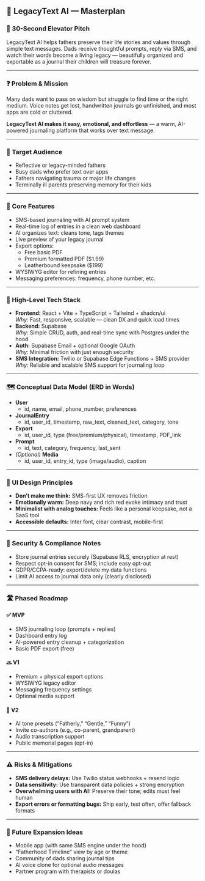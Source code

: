## 🧭 LegacyText AI — Masterplan

### 🚀 30-Second Elevator Pitch
LegacyText AI helps fathers preserve their life stories and values through simple text messages. Dads receive thoughtful prompts, reply via SMS, and watch their words become a living legacy — beautifully organized and exportable as a journal their children will treasure forever.

---

### ❓ Problem & Mission
Many dads want to pass on wisdom but struggle to find time or the right medium. Voice notes get lost, handwritten journals go unfinished, and most apps are cold or cluttered.

**LegacyText AI makes it easy, emotional, and effortless** — a warm, AI-powered journaling platform that works over text message.

---

### 🎯 Target Audience

- Reflective or legacy-minded fathers  
- Busy dads who prefer text over apps  
- Fathers navigating trauma or major life changes  
- Terminally ill parents preserving memory for their kids  

---

### 🧩 Core Features

- SMS-based journaling with AI prompt system  
- Real-time log of entries in a clean web dashboard  
- AI organizes text: cleans tone, tags themes  
- Live preview of your legacy journal  
- Export options:  
  - Free basic PDF  
  - Premium formatted PDF ($1.99)  
  - Leatherbound keepsake ($199)  
- WYSIWYG editor for refining entries  
- Messaging preferences: frequency, phone number, etc.  

---

### 🧰 High-Level Tech Stack

- **Frontend:** React + Vite + TypeScript + Tailwind + shadcn/ui  
  *Why:* Fast, responsive, scalable — clean DX and quick load times  
- **Backend:** Supabase  
  *Why:* Simple CRUD, auth, and real-time sync with Postgres under the hood  
- **Auth:** Supabase Email + optional Google OAuth  
  *Why:* Minimal friction with just enough security  
- **SMS Integration:** Twilio or Supabase Edge Functions + SMS provider  
  *Why:* Reliable and scalable SMS support for journaling loop  

---

### 🗺️ Conceptual Data Model (ERD in Words)

- **User**  
  - id, name, email, phone_number, preferences  
- **JournalEntry**  
  - id, user_id, timestamp, raw_text, cleaned_text, category, tone  
- **Export**  
  - id, user_id, type (free/premium/physical), timestamp, PDF_link  
- **Prompt**  
  - id, text, category, frequency, last_sent  
- *(Optional)* **Media**  
  - id, user_id, entry_id, type (image/audio), caption  

---

### 🎨 UI Design Principles

- **Don’t make me think:** SMS-first UX removes friction  
- **Emotionally warm:** Deep navy and rich red evoke intimacy and trust  
- **Minimalist with analog touches:** Feels like a personal keepsake, not a SaaS tool  
- **Accessible defaults:** Inter font, clear contrast, mobile-first  

---

### 🔐 Security & Compliance Notes

- Store journal entries securely (Supabase RLS, encryption at rest)  
- Respect opt-in consent for SMS; include easy opt-out  
- GDPR/CCPA-ready: export/delete my data functions  
- Limit AI access to journal data only (clearly disclosed)  

---

### 🛣️ Phased Roadmap

#### ✅ MVP
- SMS journaling loop (prompts + replies)  
- Dashboard entry log  
- AI-powered entry cleanup + categorization  
- Basic PDF export (free)  

#### 🔜 V1
- Premium + physical export options  
- WYSIWYG legacy editor  
- Messaging frequency settings  
- Optional media support  

#### 🚀 V2
- AI tone presets (“Fatherly,” “Gentle,” “Funny”)  
- Invite co-authors (e.g., co-parent, grandparent)  
- Audio transcription support  
- Public memorial pages (opt-in)  

---

### ⚠️ Risks & Mitigations

- **SMS delivery delays:** Use Twilio status webhooks + resend logic  
- **Data sensitivity:** Use transparent data policies + strong encryption  
- **Overwhelming users with AI:** Preserve their tone; edits must feel human  
- **Export errors or formatting bugs:** Ship early, test often, offer fallback formats  

---

### 🌱 Future Expansion Ideas

- Mobile app (with same SMS engine under the hood)  
- “Fatherhood Timeline” view by age or theme  
- Community of dads sharing journal tips  
- AI voice clone for optional audio messages  
- Partner program with therapists or doulas  
